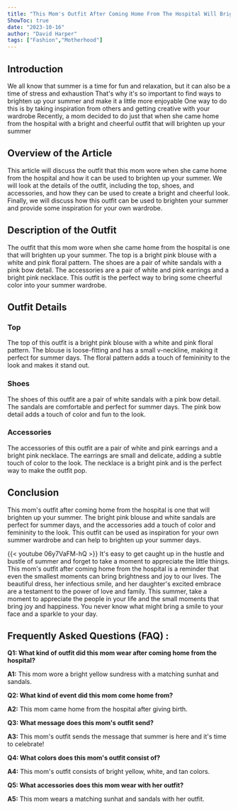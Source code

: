 ```yaml
---
title: "This Mom's Outfit After Coming Home From The Hospital Will Brighten Your Summer!"
ShowToc: true 
date: "2023-10-16"
author: "David Harper" 
tags: ["Fashion","Motherhood"]
---
```

## Introduction

We all know that summer is a time for fun and relaxation, but it can also be a time of stress and exhaustion That's why it's so important to find ways to brighten up your summer and make it a little more enjoyable One way to do this is by taking inspiration from others and getting creative with your wardrobe Recently, a mom decided to do just that when she came home from the hospital with a bright and cheerful outfit that will brighten up your summer

## Overview of the Article

This article will discuss the outfit that this mom wore when she came home from the hospital and how it can be used to brighten up your summer. We will look at the details of the outfit, including the top, shoes, and accessories, and how they can be used to create a bright and cheerful look. Finally, we will discuss how this outfit can be used to brighten your summer and provide some inspiration for your own wardrobe.

## Description of the Outfit

The outfit that this mom wore when she came home from the hospital is one that will brighten up your summer. The top is a bright pink blouse with a white and pink floral pattern. The shoes are a pair of white sandals with a pink bow detail. The accessories are a pair of white and pink earrings and a bright pink necklace. This outfit is the perfect way to bring some cheerful color into your summer wardrobe.

## Outfit Details

### Top

The top of this outfit is a bright pink blouse with a white and pink floral pattern. The blouse is loose-fitting and has a small v-neckline, making it perfect for summer days. The floral pattern adds a touch of femininity to the look and makes it stand out.

### Shoes

The shoes of this outfit are a pair of white sandals with a pink bow detail. The sandals are comfortable and perfect for summer days. The pink bow detail adds a touch of color and fun to the look.

### Accessories

The accessories of this outfit are a pair of white and pink earrings and a bright pink necklace. The earrings are small and delicate, adding a subtle touch of color to the look. The necklace is a bright pink and is the perfect way to make the outfit pop.

## Conclusion

This mom's outfit after coming home from the hospital is one that will brighten up your summer. The bright pink blouse and white sandals are perfect for summer days, and the accessories add a touch of color and femininity to the look. This outfit can be used as inspiration for your own summer wardrobe and can help to brighten up your summer days.

{{< youtube 06y7VaFM-hQ >}} 
It's easy to get caught up in the hustle and bustle of summer and forget to take a moment to appreciate the little things. This mom's outfit after coming home from the hospital is a reminder that even the smallest moments can bring brightness and joy to our lives. The beautiful dress, her infectious smile, and her daughter's excited embrace are a testament to the power of love and family. This summer, take a moment to appreciate the people in your life and the small moments that bring joy and happiness. You never know what might bring a smile to your face and a sparkle to your day.

## Frequently Asked Questions (FAQ) :
**Q1: What kind of outfit did this mom wear after coming home from the hospital?**

**A1:** This mom wore a bright yellow sundress with a matching sunhat and sandals.

**Q2: What kind of event did this mom come home from?**

**A2:** This mom came home from the hospital after giving birth.

**Q3: What message does this mom's outfit send?**

**A3:** This mom's outfit sends the message that summer is here and it's time to celebrate!

**Q4: What colors does this mom's outfit consist of?**

**A4:** This mom's outfit consists of bright yellow, white, and tan colors.

**Q5: What accessories does this mom wear with her outfit?**

**A5:** This mom wears a matching sunhat and sandals with her outfit.



